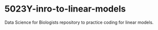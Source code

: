 # 5023Y-inro-to-linear-models
Data Science for Biologists repository to practice coding for linear models. 
